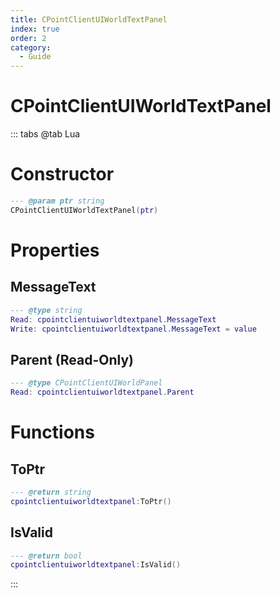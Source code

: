 ```yaml
---
title: CPointClientUIWorldTextPanel
index: true
order: 2
category:
  - Guide
---
```


# CPointClientUIWorldTextPanel

::: tabs
@tab Lua
# Constructor
```lua
--- @param ptr string
CPointClientUIWorldTextPanel(ptr)
```
# Properties
## MessageText 
```lua
--- @type string
Read: cpointclientuiworldtextpanel.MessageText
Write: cpointclientuiworldtextpanel.MessageText = value
```
## Parent (Read-Only)
```lua
--- @type CPointClientUIWorldPanel
Read: cpointclientuiworldtextpanel.Parent
```
# Functions
## ToPtr
```lua
--- @return string
cpointclientuiworldtextpanel:ToPtr()
```
## IsValid
```lua
--- @return bool
cpointclientuiworldtextpanel:IsValid()
```

:::